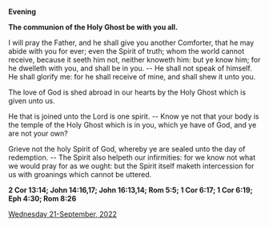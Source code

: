 **Evening**

**The communion of the Holy Ghost be with you all.**
 
I will pray the Father, and he shall give you another Comforter, that he may abide with you for ever; even the Spirit of truth; whom the world cannot receive, because it seeth him not, neither knoweth him: but ye know him; for he dwelleth with you, and shall be in you. -- He shall not speak of himself. He shall glorify me: for he shall receive of mine, and shall shew it unto you.
 
The love of God is shed abroad in our hearts by the Holy Ghost which is given unto us.
 
He that is joined unto the Lord is one spirit. -- Know ye not that your body is the temple of the Holy Ghost which is in you, which ye have of God, and ye are not your own?
 
Grieve not the holy Spirit of God, whereby ye are sealed unto the day of redemption. -- The Spirit also helpeth our infirmities: for we know not what we would pray for as we ought: but the Spirit itself maketh intercession for us with groanings which cannot be uttered.  

**2 Cor 13:14; John 14:16,17; John 16:13,14; Rom 5:5; 1 Cor 6:17; 1 Cor 6:19; Eph 4:30; Rom 8:26**

[Wednesday 21-September, 2022](https://t.me/daily_light)
